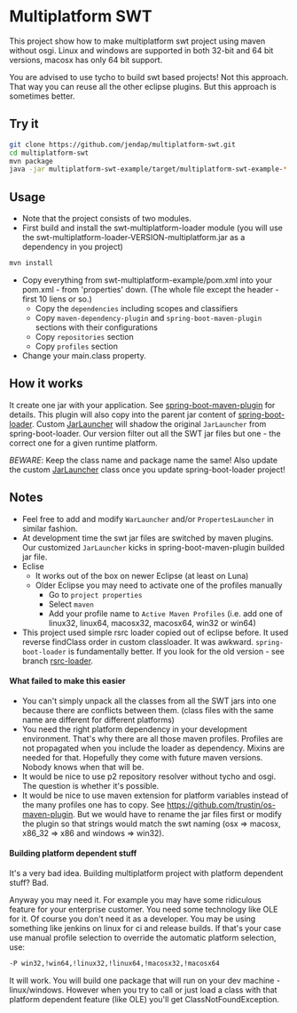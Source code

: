 Multiplatform SWT
==================

This project show how to make multiplatform swt project using maven without osgi. Linux and
windows are supported in both 32-bit and 64 bit versions, macosx has only 64 bit support.

You are advised to use tycho to build swt based projects! Not this approach. That way you can reuse
all the other eclipse plugins. But this approach is sometimes better.


Try it
------

``` bash
git clone https://github.com/jendap/multiplatform-swt.git
cd multiplatform-swt
mvn package
java -jar multiplatform-swt-example/target/multiplatform-swt-example-*.jar
```


Usage
-----

* Note that the project consists of two modules.
* First build and install the swt-multiplatform-loader module (you will use
  the swt-multiplatform-loader-VERSION-multiplatform.jar as a dependency in you project)
``` bash
mvn install
```
* Copy everything from swt-multiplatform-example/pom.xml into your pom.xml - from 'properties' down.
  (The whole file except the header - first 10 liens or so.)
  - Copy the `dependencies` including scopes and classifiers
  - Copy `maven-dependency-plugin` and `spring-boot-maven-plugin` sections with their configurations
  - Copy `repositories` section
  - Copy `profiles` section
* Change your main.class property.


How it works
------------

It create one jar with your application. See
[spring-boot-maven-plugin](http://docs.spring.io/spring-boot/docs/current/reference/html/build-tool-plugins-maven-plugin.html)
for details. This plugin will also copy into the parent jar content of
[spring-boot-loader](https://github.com/spring-projects/spring-boot/tree/master/spring-boot-tools/spring-boot-loader).
Custom [JarLauncher](multiplatform-swt-loader/src/main/java/org/springframework/boot/loader/JarLauncher.java)
will shadow the original `JarLauncher` from spring-boot-loader. Our version filter
out all the SWT jar files but one - the correct one for a given runtime platform.

*BEWARE*: Keep the class name and package name the same! Also update the custom
[JarLauncher](multiplatform-swt-loader/src/main/java/org/springframework/boot/loader/JarLauncher.java)
class once you update spring-boot-loader project!


Notes
-----

* Feel free to add and modify `WarLauncher` and/or `PropertesLauncher` in similar fashion.
* At development time the swt jar files are switched by maven plugins. Our customized
  `JarLauncher` kicks in spring-boot-maven-plugin builded jar file.
* Eclise
  - It works out of the box on newer Eclipse (at least on Luna)
  - Older Eclipse you may need to activate one of the profiles manually
    - Go to `project properties`
    - Select `maven`
    - Add your profile name to `Active Maven Profiles`
      (i.e. add one of linux32, linux64, macosx32, macosx64, win32 or win64)
* This project used simple rsrc loader copied out of eclipse before. It used
  reverse findClass order in custom classloader. It was awkward. `spring-boot-loader`
  is fundamentally better. If you look for the old version - see branch
  [rsrc-loader](../../tree/rsrc-loader).


#### What failed to make this easier

* You can't simply unpack all the classes from all the SWT jars into one because there are
  conflicts between them. (class files with the same name are different for different platforms)
* You need the right platform dependency in your development environment. That's why there are
  all those maven profiles. Profiles are not propagated when you include the loader as dependency.
  Mixins are needed for that. Hopefully they come with future maven versions. Nobody knows when
  that will be.
* It would be nice to use p2 repository resolver without tycho and osgi. The question is whether
  it's possible.
* It would be nice to use maven extension for platform variables instead of the many profiles
  one has to copy. See https://github.com/trustin/os-maven-plugin. But we would have to rename
  the jar files first or modify the plugin so that strings would match the swt naming
  (osx => macosx, x86_32 => x86 and windows => win32).


#### Building platform dependent stuff

It's a very bad idea. Building multiplatform project with platform dependent stuff? Bad.

Anyway you may need it. For example you may have some ridiculous feature for your enterprise
customer. You need some technology like OLE for it. Of course you don't need it as a developer.
You may be using something like jenkins on linux for ci and release builds. If that's your case
use manual profile selection to override the automatic platform selection, use:
```bash
-P win32,!win64,!linux32,!linux64,!macosx32,!macosx64
```

It will work. You will build one package that will run on your dev machine - linux/windows.
However when you try to call or just load a class with that platform dependent feature (like OLE)
you'll get ClassNotFoundException.
